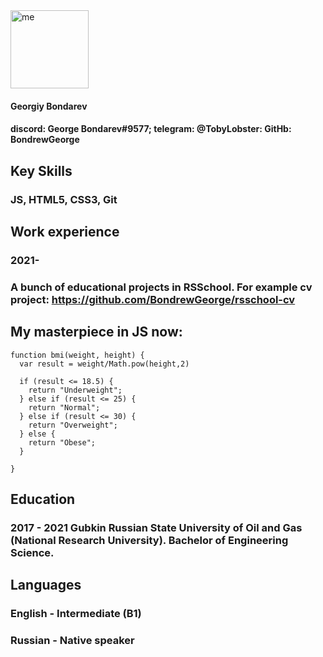
<img src="https://webattach.mail.yandex.net/message_part_real/IMG_0122.PNG?exif_rotate=y&no_disposition=y&name=IMG_0122.PNG&sid=YWVzX3NpZDp7ImFlc0tleUlkIjoiMTc4IiwiaG1hY0tleUlkIjoiMTc4IiwiaXZCYXNlNjQiOiI5Skw5QmwvWG04WW4yNmloSDZBN0dRPT0iLCJzaWRCYXNlNjQiOiIvcTNSVVJrTXl3b1dnSGhzMDk3NU9GRXVrMndWWi9Uci9KbWtwcWlETkN5ZTJUVS9QVGNBQW5CZnlkY2FwWUlWTU40ZzRPY2tLaTRLaWhlOEQ5NWZGZVdoaUp2a2dTRmo0QVlwZjc5bUhibTJ2MC8yZ0EydE1lUmhFN3VUaFBDdiIsImhtYWNCYXNlNjQiOiJkZ3Vab0VhSGtWK1I3QWxmdG5vY0d2cTZNcVVJTjNJdWtyUnQvRVpRaGpFPSJ9" alt="me" width="125">

#### Georgiy Bondarev
#### discord: George Bondarev#9577; telegram: @TobyLobster: GitHb: BondrewGeorge 
###
## Key Skills
### JS, HTML5, CSS3, Git
## Work experience
### 2021-
### A bunch of educational projects in RSSchool. For example cv project: https://github.com/BondrewGeorge/rsschool-cv
## My masterpiece in JS now:
```
function bmi(weight, height) {
  var result = weight/Math.pow(height,2) 
  
  if (result <= 18.5) {
    return "Underweight";
  } else if (result <= 25) {
    return "Normal";
  } else if (result <= 30) {
    return "Overweight";
  } else {
    return "Obese";
  }

}
```
## Education
### 2017 - 2021 Gubkin Russian State University of Oil and Gas (National Research University). Bachelor of Engineering Science. 
## Languages 
### English - Intermediate (B1)
### Russian - Native speaker
